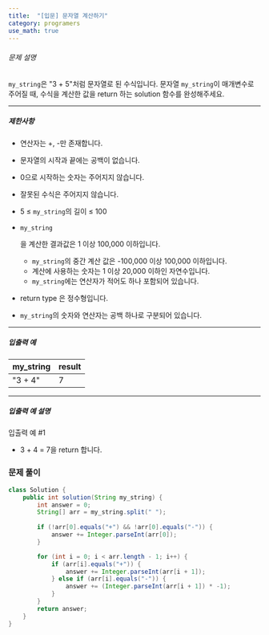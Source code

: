 ```yaml
---
title:  "[입문] 문자열 계산하기"
category: programers
use_math: true
---
```




###### 문제 설명

`my_string`은 "3 + 5"처럼 문자열로 된 수식입니다. 문자열 `my_string`이 매개변수로 주어질 때, 수식을 계산한 값을 return 하는 solution 함수를 완성해주세요.

------

##### 제한사항

- 연산자는 +, -만 존재합니다.

- 문자열의 시작과 끝에는 공백이 없습니다.

- 0으로 시작하는 숫자는 주어지지 않습니다.

- 잘못된 수식은 주어지지 않습니다.

- 5 ≤ `my_string`의 길이 ≤ 100

- ```
  my_string
  ```

  을 계산한 결과값은 1 이상 100,000 이하입니다.

  - `my_string`의 중간 계산 값은 -100,000 이상 100,000 이하입니다.
  - 계산에 사용하는 숫자는 1 이상 20,000 이하인 자연수입니다.
  - `my_string`에는 연산자가 적어도 하나 포함되어 있습니다.

- return type 은 정수형입니다.

- `my_string`의 숫자와 연산자는 공백 하나로 구분되어 있습니다.

------

##### 입출력 예

| my_string | result |
| --------- | ------ |
| "3 + 4"   | 7      |

------

##### 입출력 예 설명

입출력 예 #1

- 3 + 4 = 7을 return 합니다.



### 문제 풀이 

```java
class Solution {
    public int solution(String my_string) {
        int answer = 0;
        String[] arr = my_string.split(" ");
        
        if (!arr[0].equals("+") && !arr[0].equals("-")) {
            answer += Integer.parseInt(arr[0]);
        }

        for (int i = 0; i < arr.length - 1; i++) {
            if (arr[i].equals("+")) {
                answer += Integer.parseInt(arr[i + 1]);
            } else if (arr[i].equals("-")) {
                answer += (Integer.parseInt(arr[i + 1]) * -1);
            }
        }
        return answer;
    }
}
```





